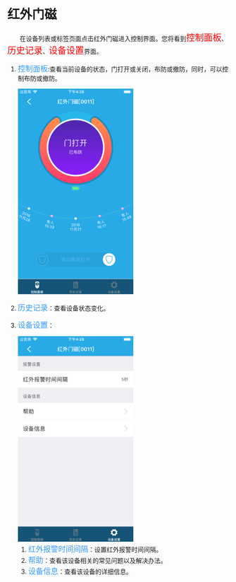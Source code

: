 # 红外门磁

&emsp;&emsp;在设备列表或标签页面点击红外门磁进入控制界面。您将看到<font style='color:#ff0000;font-size:20px'>控制面板</font>、<font style='color:#ff0000;font-size:20px'>历史记录</font>、<font style='color:#ff0000;font-size:20px'>设备设置</font>界面。

1. <font style='color:#3699ff;font-size:17px'>控制面板</font>:查看当前设备的状态，门打开或关闭，布防或撤防，同时，可以控制布防或撤防。

	<img src="../images/MacBee/红外门磁/控制界面.png" width = "262" height = "465">
	
2. <font style='color:#3699ff;font-size:17px'>历史记录</font>：查看设备状态变化。
3. <font style='color:#3699ff;font-size:17px'>设备设置</font>：

	<img src="../images/MacBee/红外门磁/设备设置.png" width = "262" height = "465">
	
	1. <font style='color:#3699ff;font-size:17px'>红外报警时间间隔</font>：设置红外报警时间间隔。
	2. <font style='color:#3699ff;font-size:17px'>帮助</font>：查看该设备相关的常见问题以及解决办法。
	3. <font style='color:#3699ff;font-size:17px'>设备信息</font>：查看该设备的详细信息。